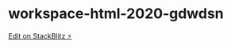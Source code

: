 # workspace-html-2020-gdwdsn

[Edit on StackBlitz ⚡️](https://stackblitz.com/edit/workspace-html-2020-gdwdsn)